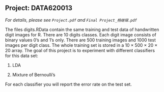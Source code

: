 ## Project: DATA620013

*For details, please see `Project.pdf` and `Final Project_杨继琛.pdf`*

The files digits.RData contain the same training and test data of handwritten digit images for R. There are 10 digits classes. Each digit image consists of binary values 0’s and 1’s only. There are 500 training images and 1000 test images per digit class. The whole training set is stored in a 10 × 500 × 20 × 20 array. The goal of this project is to experiment with different classifiers for this data set: 

1. LDA

2. Mixture of Bernoulli’s

For each classifier you will report the error rate on the test set.

